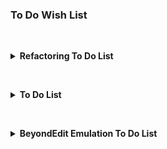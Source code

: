 ### To Do Wish List

&nbsp;<details id="todo"><summary>**Refactoring To Do List**</summary>

- [ ] Add to `EditorPosition` class all the text testing and moving at caret position. Pass
      these through from `EditorCaret`
      - tests where flags are `EditHelpers` word boundary flags:
          - [ ] `isAtBoundary(int flags)`
          - [ ] isStart/isMiddle/isEnd OfWhitespaces : to test if at start/middle/end of
                whitespace run
          - [ ] isStart/isMiddle/isEnd OfWord : to test if at start/middle/end of whitespace run
      - moves:
          - [ ] atNext/atPrevious Word/Whitespace/NonWhitespace Start/End
          - [x] atStart/atEnd Column
          - [x] atIndent/atTrimmedEnd Column

&nbsp;</details>

&nbsp;<details id="todo"><summary>**To Do List**</summary>

- [ ] Add: per language override on IDE's trim trailing blanks with default if no specific
      override so that Modified Lines could be set for default and IDE set to ALL. 
      - [ ] Options for default are: 
          - IDE Setting
          - None
          - Modified Lines
          - All
      - [ ] Options per language are: 
          - IDE Setting
          - MIA Default
          - None
          - Modified Lines
          - All
- [ ] Add: scope based config for all language type settings 
- [ ] Add: option to disable trimming spaces from a line containing the caret with virtual
      spaces, or restore caret column after save to prevent caret jump.
- [ ] Add: option to fix-up line endings after move line up/down based on context to add/remove
      ,; by looking at what the line had before in that position. Not language based but
      heuristic.
- [ ] Add: option to delete to end of line to leave ; , unless the caret is right on it.
- [ ] Add: option to use visual column for caret restoration. Less jarring with folded regions
      and works with soft wraps.
- [ ] Add: sort lines options pop-up panel for selecting sorting by StringManipulation in
      multi-caret mode.

&nbsp;</details>

&nbsp;<details id="todo"><summary>**BeyondEdit Emulation To Do List**</summary>

- [ ] Add: full set of backspace/delete a la BeyondEdit: spaces, spaces/non-spaces,
      words/non-words/spaces. Escalating Forwards/Backwards Deletes:
      - [x] Spaces only
      - [ ] One of following contiguous stretches of (determined by what is the first character
            in the direction of operation from caret): whitespaces, identifiers, others
      - [ ] One of following contiguous stretches of (determined by what is the first character
            in the direction of operation from caret): whitespaces, non-whitespaces
      - [ ] To next/previous non-space by deleting contiguous whitespaces, contiguous
            non-whitespaces, contiguous whitespaces. With variation depending on the context of
            characters around caret so that after the delete whitespace/non-whitespace boundary
            at caret is preserved:
          - for delete:
              - if caret is on end of word (space delimited) then delete: spaces, non-spaces
              - if caret is on start of word (space delimited) then delete: non-spaces, spaces
              - if caret is in middle of word (non-space before and after) then delete:
                non-spaces
              - if caret is in middle of whitespaces (space before and after) then delete:
                spaces
          - for backspace:
              - if caret is on end of word (space delimited) then backspace: non-spaces, spaces
              - if caret is on start of word (space delimited) then backspace: spaces,
                non-spaces
              - if caret is in middle of word (non-space before and after) then backspace:
                non-spaces
              - if caret is in middle of whitespaces (space before and after) then backspace:
                spaces
      - [ ] To next/previous element as determined by caret context to be used for removing
            elements in lists the goal is to allow comfortable removal of characters to next
            point of context: list items, bracketed expressions, quoted expressions. This item
            needs thinking and experimentation:
          - separated as in comma separated, semi-colon separated, etc. i.e. character(s) used
            for separating items in a list
          - delimited as in round brackets, square brackets, angle brackets, etc. i.e.
            Surrounded in opening and closing character(s)
          - quoted as in singe quotes, double quotes, back-quotes, etc. i.e. Wrapped in same
            character(s)
          - whitespace delimited non-whitespace
- [ ] Add: smart column aligned text editing based on lines around the caret line. Has the
      effect of having column based tab stops for purposes of keeping column formatted text
      aligned when insert/delete is performed:
      - a column aligned line range is surrounded by blank lines
          - can contain blank line if they are surrounded by a non-blank line in the range
          - can contain a range of 2 blank lines:
              - if the caret is on the first line and preceding line is in range and line after
                the second blank line would be in the range if the caret line was in the range.
              - if the caret is on the second line and succeeding line is in range and line
                before the first blank line would be in the range if the caret line was in the
                range.
          - can contain a range of 3 blank lines:
              - if the caret is on the second line and line preceding the first blank line and
                line succeeding the third blank line would be in in range if the caret line was
                in the range
              - if the caret is on the second line and succeeding line is in range and line
                before the first blank line would be in the range if the caret line was in the
                range.
          - contains 3 or more non-blank lines that have at least one dynamic tab stop
          - find a column position before which all lines either have
              - 3 or more spaces before and non-space at column
              - or have 1 space before 1 space after column
              - or have 2 spaces at or after column but before the next dynamic tab stop for the
                line range
      - [ ] Add: smart insert mode to preserve column alignment a la BeyondEdit mode. This one
            is a career decision because it affects typing, delete/backspace, paste (chars),
            delete char selections.
          - [ ] for single char insert, search forward on the line and first stretch of 3 or
                more spaces, delete one of them
          - [ ] for single char delete, search forward on the line for spaces to stretch by
                inserting spaces in the range:
              - 3 or more spaces
              - 2 spaces where the range of spaces ends on a dynamic column
- [ ] Add: Drag/Copy/Move line selection. Dragging a line selection will copy/move it always
      between lines never in the middle.
      - [ ] Visual feedback is a horizontal line at the point of insertion
      - [ ] Default mode is copy with move via a modifier key. Specifically the reverse of word
            processor defaults because in code a copy is used ten times more often
- [ ] Add: Drag/Drop-Replace mode for character selections
      - [ ] The drop target is highlighted to show it will be replaced
      - [ ] Smarts include determining what is being dragged by its surrounding context and
            adjusting the drop zone selection to match: ie. if source is a portion of camel
            humps then drop selects camel hump portion
      - [ ] If source is quoted then drop selects between quotes, if quotes included in source
            then quotes are selected in drop
      - [ ] If source is bracketed then brackets are used as delimiters for drop target
      - [ ] Modifier allows changing camel hump, quoted, bracketed modes
      - [ ] Additional modifiers to be used to manually select the drop range to be replaced
      - [ ] When highlights are implemented then the dropped on portion is to be added to the
            highlights. Optionally starting a Search/Replace operation with parameters that
            match the drop replacement so that further replacements could be done via
            replace/exclude/replace all.

&nbsp;</details>

